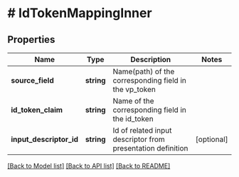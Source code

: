 # # IdTokenMappingInner

## Properties

Name | Type | Description | Notes
------------ | ------------- | ------------- | -------------
**source_field** | **string** | Name(path) of the corresponding field in the vp_token |
**id_token_claim** | **string** | Name of the corresponding field in the id_token |
**input_descriptor_id** | **string** | Id of related input descriptor from presentation definition | [optional]

[[Back to Model list]](../../README.md#models) [[Back to API list]](../../README.md#endpoints) [[Back to README]](../../README.md)
